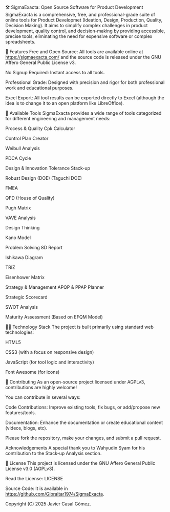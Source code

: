 
🛠️ SigmaExacta: Open Source Software for Product Development
SigmaExacta is a comprehensive, free, and professional-grade suite of online tools for Product Developmet (Ideation, Design, Production, Quality, Decision Making). It aims to simplify complex challenges in product development, quality control, and decision-making by providing accessible, precise tools, eliminating the need for expensive software or complex spreadsheets.

🚀 Features
Free and Open Source: All tools are available online at https://sigmaexacta.com/ and the source code is released under the GNU Affero General Public License v3.

No Signup Required: Instant access to all tools.

Professional Grade: Designed with precision and rigor for both professional work and educational purposes.

Excel Export: All tool results can be exported directly to Excel (although the idea is to change it to an open platform like LibreOffice).

🧰 Available Tools
SigmaExacta provides a wide range of tools categorized for different engineering and management needs:

Process & Quality
Cpk Calculator

Control Plan Creator

Weibull Analysis

PDCA Cycle

Design & Innovation
Tolerance Stack-up

Robust Design (DOE) (Taguchi DOE)

FMEA

QFD (House of Quality)

Pugh Matrix

VAVE Analysis

Design Thinking

Kano Model

Problem Solving
8D Report

Ishikawa Diagram

TRIZ

Eisenhower Matrix

Strategy & Management
APQP & PPAP Planner

Strategic Scorecard

SWOT Analysis

Maturity Assessment (Based on EFQM Model)

🧑‍💻 Technology Stack
The project is built primarily using standard web technologies:

HTML5

CSS3 (with a focus on responsive design)

JavaScript (for tool logic and interactivity)

Font Awesome (for icons)

🤝 Contributing
As an open-source project licensed under AGPLv3, contributions are highly welcome!

You can contribute in several ways:

Code Contributions: Improve existing tools, fix bugs, or add/propose new features/tools.

Documentation: Enhance the documentation or create educational content (videos, blogs, etc).

Please fork the repository, make your changes, and submit a pull request.

Acknowledgements
A special thank you to Wahyudin Syam for his contribution to the Stack-up Analysis section.

📜 License
This project is licensed under the GNU Affero General Public License v3.0 (AGPLv3).

Read the License: LICENSE

Source Code: It is available in https://github.com/Gibraltar1974/SigmaExacta.

Copyright (C) 2025 Javier Casal Gómez.
